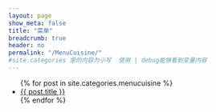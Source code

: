 ```yaml
---
layout: page
show_meta: false
title: "菜单"
breadcrumb: true
header: no
permalink: "/MenuCuisine/"
#site.categories 里的内容为小写  使用 | debug能够看到变量内容
---
```


<ul>
    {% for post in site.categories.menucuisine %}
    <li><a href="{{ site.url }}{{ post.url }}">{{ post.title }}</a></li>
    {% endfor %}
</ul>
